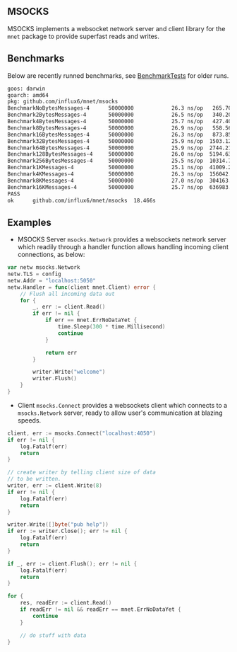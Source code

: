 MSOCKS
-------
MSOCKS implements a websocket network server and client library for the `mnet` package to provide superfast reads and writes.

## Benchmarks

Below are recently runned benchmarks, see [BenchmarkTests](./benchmark.txt) for older runs.

```bash
goos: darwin
goarch: amd64
pkg: github.com/influx6/mnet/msocks
BenchmarkNoBytesMessages-4    	50000000	        26.3 ns/op	 265.70 MB/s	       0 B/op	       0 allocs/op
Benchmark2BytesMessages-4     	50000000	        26.5 ns/op	 340.20 MB/s	       0 B/op	       0 allocs/op
Benchmark4BytesMessages-4     	50000000	        25.7 ns/op	 427.40 MB/s	       0 B/op	       0 allocs/op
Benchmark8BytesMessages-4     	50000000	        26.9 ns/op	 558.56 MB/s	       0 B/op	       0 allocs/op
Benchmark16BytesMessages-4    	50000000	        26.3 ns/op	 873.85 MB/s	       0 B/op	       0 allocs/op
Benchmark32BytesMessages-4    	50000000	        25.9 ns/op	1503.12 MB/s	       0 B/op	       0 allocs/op
Benchmark64BytesMessages-4    	50000000	        25.9 ns/op	2744.21 MB/s	       0 B/op	       0 allocs/op
Benchmark128BytesMessages-4   	50000000	        26.0 ns/op	5194.63 MB/s	       0 B/op	       0 allocs/op
Benchmark256BytesMessages-4   	50000000	        25.5 ns/op	10314.74 MB/s	       0 B/op	       0 allocs/op
Benchmark1KMessages-4         	50000000	        25.1 ns/op	41009.28 MB/s	       0 B/op	       0 allocs/op
Benchmark4KMessages-4         	50000000	        26.3 ns/op	156042.32 MB/s	       0 B/op	       0 allocs/op
Benchmark8KMessages-4         	50000000	        27.0 ns/op	304163.43 MB/s	       0 B/op	       0 allocs/op
Benchmark16KMessages-4        	50000000	        25.7 ns/op	636983.55 MB/s	       0 B/op	       0 allocs/op
PASS
ok  	github.com/influx6/mnet/msocks	18.466s

```

## Examples

- MSOCKS Server
`msocks.Network` provides a websockets network server which readily through a handler function allows handling incoming client connections, as below: 

```go
var netw msocks.Network
netw.TLS = config
netw.Addr = "localhost:5050"
netw.Handler = func(client mnet.Client) error {
    // Flush all incoming data out
    for {
        _, err := client.Read()
        if err != nil {
            if err == mnet.ErrNoDataYet {
                time.Sleep(300 * time.Millisecond)
                continue
            }

            return err
        }

        writer.Write("welcome")
        writer.Flush()
    }
}

```

- Client
`msocks.Connect` provides a websockets client which connects to a `msocks.Network` server, ready to allow user's communication at blazing speeds.

```go
client, err := msocks.Connect("localhost:4050")
if err != nil {
    log.Fatalf(err)
    return
}

// create writer by telling client size of data
// to be written.
writer, err := client.Write(8)
if err != nil {
    log.Fatalf(err)
    return
}

writer.Write([]byte("pub help"))
if err := writer.Close(); err != nil {
    log.Fatalf(err)
    return
}

if _, err := client.Flush(); err != nil {
    log.Fatalf(err)
    return
}

for {
    res, readErr := client.Read()
    if readErr != nil && readErr == mnet.ErrNoDataYet {
        continue
    }

    // do stuff with data
}
```
